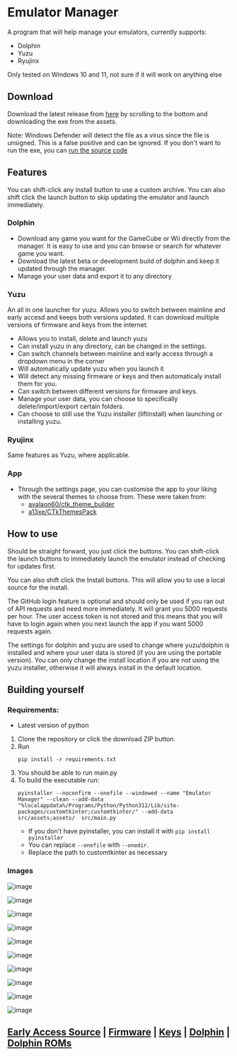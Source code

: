 # Emulator Manager



A program that will help manage your emulators, currently supports: 

 - Dolphin
 - Yuzu
 - Ryujinx

Only tested on Windows 10 and 11, not sure if it will work on anything else

## Download 

Download the latest release from [here](https://github.com/Viren070/Emulator-Manager/releases/latest) by scrolling to the bottom and downloading the exe from the assets. 

Note: Windows Defender will detect the file as a virus since the file is unsigned. This is a false positive and can be ignored. If you don't want to run the exe, you can [run the source code](https://github.com/Viren070/Emulator-Manager/tree/main#building-yourself)

## Features

You can shift-click any install button to use a custom archive. You can also shift click the launch button to skip updating the emulator and launch immediately. 

### Dolphin 

- Download any game you want for the GameCube or Wii directly from the manager. It is easy to use and you can browse or search for whatever game you want. 
- Download the latest beta or development build of dolphin and keep it updated through the manager.
- Manage your user data and export it to any directory


### Yuzu 

An all in one launcher for yuzu. Allows you to switch between mainline and early accesd and keeps both versions updated. It can download multiple versions of firmware and keys from the internet. 

- Allows you to install, delete and launch yuzu
- Can install yuzu in any directory, can be changed in the settings.
- Can switch channels between mainline and early access through a dropdown menu in the corner
- Will automatically update yuzu when you launch it
- Will detect any missing firmware or keys and then automaticaly install them for you.
- Can switch between different versions for firmware and keys.
- Manage your user data, you can choose to specifically delete/import/export certain folders.
- Can choose to still use the Yuzu installer (liftinstall) when launching or installing yuzu.

### Ryujinx 

Same features as Yuzu, where applicable.

### App

- Through the settings page, you can customise the app to your liking with the several themes to choose from. These were taken from:
  - [avalaon60/ctk_theme_builder](https://github.com/avalon60/ctk_theme_builder/tree/develop/user_themes)
  - [a13xe/CTkThemesPack](https://github.com/a13xe/CTkThemesPack)

## How to use

Should be straight forward, you just click the buttons. You can shift-click the launch buttons to immediately launch the emulator instead of checking for updates first. 

You can also shift click the Install buttons.  This will allow you to use a local source for the install.

The GitHub login feature is optional and should only be used if you ran out of API requests and need more immediately. It will grant you 5000 requests per hour. The user access token is not stored and this means that you will have to login again when you next launch the app if you want 5000 requests again.

The settings for dolphin and yuzu are used to change where yuzu/dolphin is installed and where your user data is stored (if you are using the portable version). You can only change the install location if you are not using the yuzu installer, otherwise it will always install in the default location. 

## Building yourself 

### Requirements:
 - Latest version of python

1. Clone the repository or click the download ZIP button. 
2. Run
   ```
   pip install -r requirements.txt
   ```
3. You should be able to run main.py
4. To build the executable run:
   ```
   pyinstaller --noconfirm --onefile --windowed --name "Emulator Manager" --clean --add-data "%localappdata%/Programs/Python/Python312/Lib/site-packages/customtkinter;customtkinter/" --add-data src/assets;assets/  src/main.py
   ```
   - If you don't have pyinstaller, you can install it with `pip install pyinstaller`
   - You can replace `--onefile` with `--onedir`.
   - Replace the path to customtkinter as necessary
   
### Images
![image](https://github.com/Viren070/Emulator-Manager/assets/71220264/0ea2e7d0-43f5-4ad0-a523-5959ca8a841a)

![image](https://github.com/Viren070/Emulator-Manager/assets/71220264/1a86bc03-555e-414e-a063-f3ec9e02af14)

![image](https://github.com/Viren070/Emulator-Manager/assets/71220264/f31767b9-689d-4de6-a468-266525b6eb5a)

![image](https://github.com/Viren070/Emulator-Manager/assets/71220264/8e098494-a1a1-481c-a73c-46d2b5a1f040)

![image](https://github.com/Viren070/Emulator-Manager/assets/71220264/1ed421bd-cd16-4820-90e1-9fdefbb2847e)

![image](https://github.com/Viren070/Emulator-Manager/assets/71220264/01491588-c2ab-41d7-b9e7-d7b2ffd983d4)

![image](https://github.com/Viren070/Emulator-Manager/assets/71220264/b9626aaa-e959-41d5-a203-7eee1d1c02eb)

![image](https://github.com/Viren070/Emulator-Manager/assets/71220264/dc8cbc5b-2cab-434e-bf05-5ab131b11d7f)

![image](https://github.com/Viren070/Emulator-Manager/assets/71220264/a57140aa-9262-489e-9fde-e2c363a1521e)

![image](https://github.com/Viren070/Emulator-Manager/assets/71220264/771e601e-a0f7-4828-95cd-ad5fb3d0b85a)






## [Early Access Source](https://github.com/pineappleEA/pineapple-src) | [Firmware](https://archive.org/download/nintendo-switch-global-firmwares) | [Keys](https://github.com/Viren070/SwitchFirmwareKeysInstaller/tree/main/Keys)  | [Dolphin](https://github.com/Viren070/dolphin-beta-downloads) | [Dolphin ROMs](https://myrient.erista.me/)
